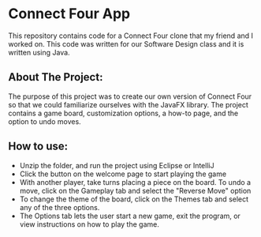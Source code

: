 # Connect Four App
This repository contains code for a Connect Four clone that my friend and I worked on. This code was written for our Software Design class and it is written using Java.

## About The Project:
The purpose of this project was to create our own version of Connect Four so that we could familiarize ourselves with the JavaFX library. The project contains a game board, customization options, a how-to page, and the option to undo moves.

## How to use:
- Unzip the folder, and run the project using Eclipse or IntelliJ
- Click the button on the welcome page to start playing the game
- With another player, take turns placing a piece on the board. To undo a move, click on the Gameplay tab and select the "Reverse Move" option
- To change the theme of the board, click on the Themes tab and select any of the three options.
- The Options tab lets the user start a new game, exit the program, or view instructions on how to play the game.
